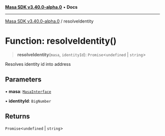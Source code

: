 [**Masa SDK v3.40.0-alpha.0**](../README.md) • **Docs**

***

[Masa SDK v3.40.0-alpha.0](../globals.md) / resolveIdentity

# Function: resolveIdentity()

> **resolveIdentity**(`masa`, `identityId`): `Promise`\<`undefined` \| `string`\>

Resolves identity id into address

## Parameters

• **masa**: [`MasaInterface`](../interfaces/MasaInterface.md)

• **identityId**: `BigNumber`

## Returns

`Promise`\<`undefined` \| `string`\>

